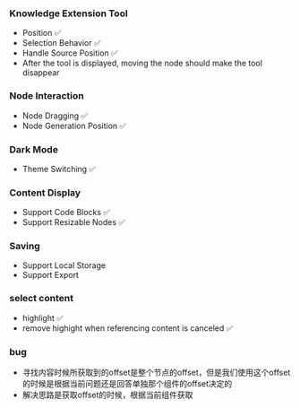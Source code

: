 ### Knowledge Extension Tool
- Position ✅
- Selection Behavior ✅
- Handle Source Position ✅
- After the tool is displayed, moving the node should make the tool disappear

### Node Interaction
- Node Dragging ✅
- Node Generation Position ✅

### Dark Mode
- Theme Switching ✅

### Content Display
- Support Code Blocks ✅
- Support Resizable Nodes ✅

### Saving
- Support Local Storage
- Support Export

### select content
- highlight ✅
- remove highight when referencing content is canceled ✅


### bug
- 寻找内容时候所获取到的offset是整个节点的offset，但是我们使用这个offset的时候是根据当前问题还是回答单独那个组件的offset决定的
- 解决思路是获取offset的时候，根据当前组件获取